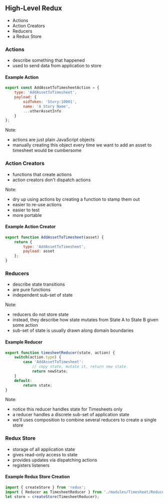 ## High-Level Redux

- Actions <!-- .element: class="fragment" data-fragment-index="1" -->
- Action Creators <!-- .element: class="fragment" data-fragment-index="2" -->
- Reducers <!-- .element: class="fragment" data-fragment-index="3" -->
- a Redux Store <!-- .element: class="fragment" data-fragment-index="4" -->


### Actions

- describe something that happened  <!-- .element: class="fragment" data-fragment-index="1" -->
- used to send data from application to store <!-- .element: class="fragment" data-fragment-index="2" -->


#### Example Action

```javascript
export const AddAssetToTimesheetAction = {
	type: 'AddAssetToTimesheet',
	payload: {
		oidToken: 'Story:10001',
		name: 'A Story Name',
		...otherAssetInfo
	}
};
```

Note:
- actions are just plain JavaScript objects
- manually creating this object every time we want to add an asset to timesheet would be cumbersome


### Action Creators

- functions that create actions <!-- .element: class="fragment" data-fragment-index="1" -->
- action creators don't dispatch actions <!-- .element: class="fragment" data-fragment-index="2" -->

Note:
- dry up using actions by creating a function to stamp them out
- easier to re-use actions
- easier to test
- more portable


#### Example Action Creator

```javascript
export function AddAssetToTimesheet(asset) {
	return {
		type: 'AddAssetToTimesheet',
		payload: asset
	};
}
```


### Reducers

- describe state transitions <!-- .element: class="fragment" data-fragment-index="1" -->
- are pure functions <!-- .element: class="fragment" data-fragment-index="2" -->
- independent sub-set of state <!-- .element: class="fragment" data-fragment-index="3" -->

Note:
- reducers do not store state
- instead, they describe how state mutates from State A to State B given some action
- sub-set of state is usually drawn along domain boundaries


#### Example Reducer

```javascript
export function timesheetReducer(state, action) {
	switch(action.type) {
		case 'AddAssetToTimesheet':
			// copy state, mutate it, return new state
			return newState;
	}
	default:
		return state;
}
```

Note:
- notice this reducer handles state for Timesheets only
- a reducer handles a discrete sub-set of application state
- we'll uses composition to combine several reducers to create a single store


### Redux Store

- storage of all application state <!-- .element: class="fragment" data-fragment-index="1" -->
- gives read-only access to state <!-- .element: class="fragment" data-fragment-index="2" -->
- provides updates via dispatching actions <!-- .element: class="fragment" data-fragment-index="3" -->
- registers listeners <!-- .element: class="fragment" data-fragment-index="4" -->


#### Example Redux Store Creation

```javascript
import { createStore } from 'redux';
import { Reducer as TimesheetReducer } from './modules/Timesheet/Reducer';
let store = createStore(TimesheetReducer);
```
